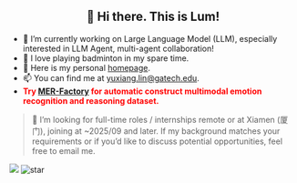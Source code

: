 <h2 align="center">👋 Hi there. This is Lum! </h2>

- 🔭 I’m currently working on Large Language Model (LLM), especially interested in LLM Agent, multi-agent collaboration!
- 🌱 I love playing badminton in my spare time.
- 💞️ Here is my personal [homepage](https://lum1104.github.io/).
- 📫 You can find me at [yuxiang.lin@gatech.edu](yuxiang.lin@gatech.edu).
- **<font color=red>Try <a href="https://github.com/Lum1104/MER-Factory" target="_blank">MER-Factory</a> for automatic construct multimodal emotion recognition and reasoning dataset.</font>**

> 📢 I’m looking for full-time roles / internships remote or at Xiamen (厦门), joining at ~2025/09 and later. If my background matches your requirements or if you’d like to discuss potential opportunities, feel free to email me.

<img src="https://komarev.com/ghpvc/?username=Lum1104&color=blue" /> ![star](https://img.shields.io/github/stars/Lum1104)

